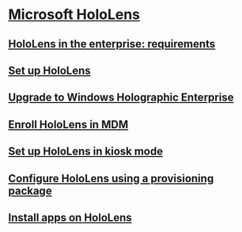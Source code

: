 # [Microsoft HoloLens](index.md)
## [HoloLens in the enterprise: requirements](hololens-requirements.md)
## [Set up HoloLens](hololens-setup.md)
## [Upgrade to Windows Holographic Enterprise](hololens-upgrade-enterprise.md) 
## [Enroll HoloLens in MDM](hololens-enroll-mdm.md)
## [Set up HoloLens in kiosk mode](hololens-kiosk.md)
## [Configure HoloLens using a provisioning package](hololens-provisioning.md)
## [Install apps on HoloLens](hololens-install-apps.md)